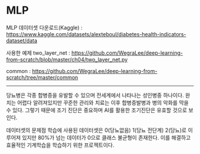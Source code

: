 # MLP
MLP
데이터셋 다운로드(Kaggle) : https://www.kaggle.com/datasets/alexteboul/diabetes-health-indicators-dataset/data

사용한 예제
two_layer_net : https://github.com/WegraLee/deep-learning-from-scratch/blob/master/ch04/two_layer_net.py

common : https://github.com/WegraLee/deep-learning-from-scratch/tree/master/common

----------------------------------------------------------------------------------
당뇨병은 각종 합병증을 유발할 수 있으며 전세계에서 나타나는 성인병중 하나이다. 완치는 어렵다 알려져있지만 꾸준한 관리와 치료는 이후 합병증발병과 병의 악화를 막을 수 있다. 그렇기 때문에 조기 진단은 중요하며 AI를 활용한 조기진단은 유효할 것으로 보인다.

데이터셋의 문제점
학습에 사용된 데이터셋은 0(당뇨없음) 1(당뇨 전단계) 2(당뇨)로 이루어져 있지만 80%가 넘는 데이터가 0으로 클래스 불균형이 존재한다. 이를 해결하고 효율적인 기계학습을 학습하기 위한 프로젝트이다.
